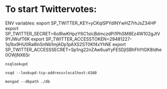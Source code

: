 # To start Twittervotes:
ENV variables:
export SP_TWITTER_KEY=yCKqlSPYdINYwHZ7rhJsZ34HP
export SP_TWITTER_SECRET=6olRwKHpzY6C1sIcBdmczdPi1PhSM8Ez4W102gJtV9YJWufT6K
export SP_TWITTER_ACCESSTOKEN=29481227-1q1bx9HU0Ra8lnSnNb1mjADp1pAXS2ST0Kf4xYhNE
export SP_TWITTER_ACCESSSECRET=Sp1ng22nZAw6uaYyFESDjlSBhFhYtGK8Idhe0OWjNX6Sr
```
nsqlookupd
```

```
nsqd --lookupd-tcp-address=localhost:4160
```

```
mongod --dbpath ./db
```
